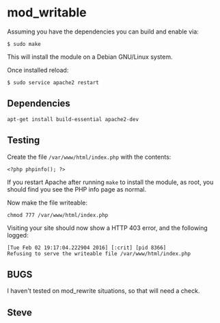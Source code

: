 # mod_writable

Assuming you have the dependencies you can build and enable via:

    $ sudo make

This will install the module on a Debian GNU/Linux system.

Once installed reload:

    $ sudo service apache2 restart

## Dependencies

    apt-get install build-essential apache2-dev

## Testing

Create the file `/var/www/html/index.php` with the contents:

    <?php phpinfo(); ?>

If you restart Apache after running `make` to install the module, as root, you should find you see the PHP info page as normal.

Now make the file writeable:

    chmod 777 /var/www/html/index.php

Visiting your site should now show a HTTP 403 error, and the following logged:

    [Tue Feb 02 19:17:04.222904 2016] [:crit] [pid 8366]
    Refusing to serve the writeable file /var/www/html/index.php


## BUGS

I haven't tested on mod_rewrite situations, so that will need a check.

Steve
--
